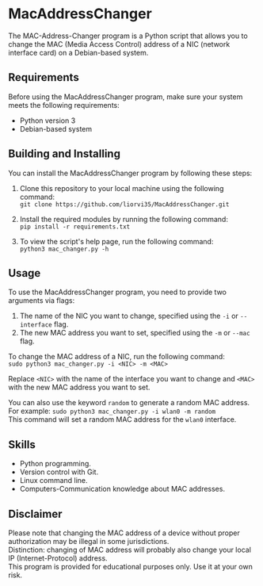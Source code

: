 # MacAddressChanger

The MAC-Address-Changer program is a Python script that allows you to change the MAC (Media Access Control) address of a NIC (network interface card) on a Debian-based system.

## Requirements
Before using the MacAddressChanger program, make sure your system meets the following requirements:
-   Python version 3
-   Debian-based system

## Building and Installing
You can install the MacAddressChanger program by following these steps:

1.  Clone this repository to your local machine using the following command:<br/>`git clone https://github.com/liorvi35/MacAddressChanger.git` 
    
2.  Install the required modules by running the following command:<br/>`pip install -r requirements.txt` 
    
3.  To view the script's help page, run the following command:<br/>`python3 mac_changer.py -h` 

## Usage
To use the MacAddressChanger program, you need to provide two arguments via flags:
1.  The name of the NIC you want to change, specified using the `-i` or `--interface` flag.
2.  The new MAC address you want to set, specified using the `-m` or `--mac` flag.

To change the MAC address of a NIC, run the following command:<br/>
`sudo python3 mac_changer.py -i <NIC> -m <MAC>` 

Replace `<NIC>` with the name of the interface you want to change and `<MAC>` with the new MAC address you want to set.

You can also use the keyword `random` to generate a random MAC address.
<br/>For example: `sudo python3 mac_changer.py -i wlan0 -m random` 
<br/>This command will set a random MAC address for the `wlan0` interface.

## Skills
- Python programming.
- Version control with Git.
- Linux command line.
- Computers-Communication knowledge about MAC addresses.

## Disclaimer
Please note that changing the MAC address of a device without proper authorization may be illegal in some jurisdictions.<br/>Distinction: changing of MAC address will probably also change your local IP (Internet-Protocol) address.<br/>This program is provided for educational purposes only. Use it at your own risk.
